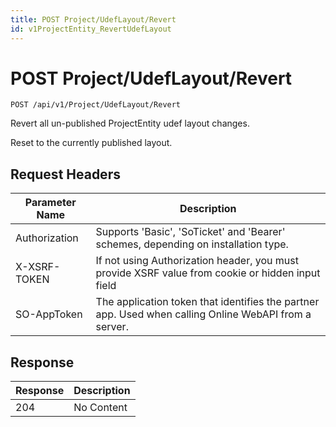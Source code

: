 ```yaml
---
title: POST Project/UdefLayout/Revert
id: v1ProjectEntity_RevertUdefLayout
---
```


# POST Project/UdefLayout/Revert

```http
POST /api/v1/Project/UdefLayout/Revert
```

Revert all un-published ProjectEntity udef layout changes.

Reset to the currently published layout.






## Request Headers

| Parameter Name | Description |
|----------------|-------------|
| Authorization  | Supports 'Basic', 'SoTicket' and 'Bearer' schemes, depending on installation type. |
| X-XSRF-TOKEN   | If not using Authorization header, you must provide XSRF value from cookie or hidden input field |
| SO-AppToken | The application token that identifies the partner app. Used when calling Online WebAPI from a server. |


## Response


| Response | Description |
|----------------|-------------|
| 204 | No Content |